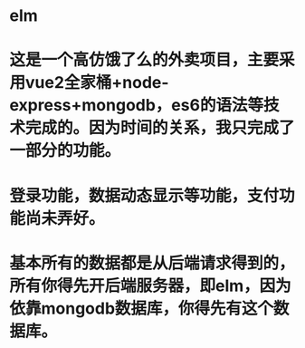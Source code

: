 # elm
# 这是一个高仿饿了么的外卖项目，主要采用vue2全家桶+node-express+mongodb，es6的语法等技术完成的。因为时间的关系，我只完成了一部分的功能。
# 登录功能，数据动态显示等功能，支付功能尚未弄好。
# 基本所有的数据都是从后端请求得到的，所有你得先开后端服务器，即elm，因为依靠mongodb数据库，你得先有这个数据库。
